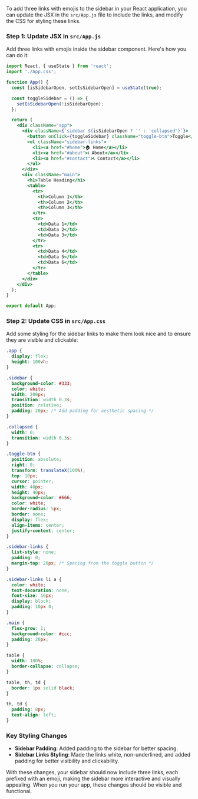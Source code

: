 To add three links with emojis to the sidebar in your React application, you can update the JSX in the `src/App.js` file to include the links, and modify the CSS for styling these links.

### Step 1: Update JSX in `src/App.js`

Add three links with emojis inside the sidebar component. Here's how you can do it:

```jsx
import React, { useState } from 'react';
import './App.css';

function App() {
  const [isSidebarOpen, setIsSidebarOpen] = useState(true);

  const toggleSidebar = () => {
    setIsSidebarOpen(!isSidebarOpen);
  };

  return (
    <div className="app">
      <div className={`sidebar ${isSidebarOpen ? '' : 'collapsed'}`}>
        <button onClick={toggleSidebar} className="toggle-btn">Toggle</button>
        <ul className="sidebar-links">
          <li><a href="#home">🏠 Home</a></li>
          <li><a href="#about">ℹ️ About</a></li>
          <li><a href="#contact">📞 Contact</a></li>
        </ul>
      </div>
      <div className="main">
        <h1>Table Heading</h1>
        <table>
          <tr>
            <th>Column 1</th>
            <th>Column 2</th>
            <th>Column 3</th>
          </tr>
          <tr>
            <td>Data 1</td>
            <td>Data 2</td>
            <td>Data 3</td>
          </tr>
          <tr>
            <td>Data 4</td>
            <td>Data 5</td>
            <td>Data 6</td>
          </tr>
        </table>
      </div>
    </div>
  );
}

export default App;
```

### Step 2: Update CSS in `src/App.css`

Add some styling for the sidebar links to make them look nice and to ensure they are visible and clickable:

```css
.app {
  display: flex;
  height: 100vh;
}

.sidebar {
  background-color: #333;
  color: white;
  width: 200px;
  transition: width 0.3s;
  position: relative;
  padding: 20px; /* Add padding for aesthetic spacing */
}

.collapsed {
  width: 0;
  transition: width 0.3s;
}

.toggle-btn {
  position: absolute;
  right: 0;
  transform: translateX(100%);
  top: 10px;
  cursor: pointer;
  width: 40px;
  height: 40px;
  background-color: #666;
  color: white;
  border-radius: 5px;
  border: none;
  display: flex;
  align-items: center;
  justify-content: center;
}

.sidebar-links {
  list-style: none;
  padding: 0;
  margin-top: 20px; /* Spacing from the toggle button */
}

.sidebar-links li a {
  color: white;
  text-decoration: none;
  font-size: 16px;
  display: block;
  padding: 10px 0;
}

.main {
  flex-grow: 1;
  background-color: #ccc;
  padding: 20px;
}

table {
  width: 100%;
  border-collapse: collapse;
}

table, th, td {
  border: 1px solid black;
}

th, td {
  padding: 8px;
  text-align: left;
}
```

### Key Styling Changes

- **Sidebar Padding**: Added padding to the sidebar for better spacing.
- **Sidebar Links Styling**: Made the links white, non-underlined, and added padding for better visibility and clickability.

With these changes, your sidebar should now include three links, each prefixed with an emoji, making the sidebar more interactive and visually appealing. When you run your app, these changes should be visible and functional.